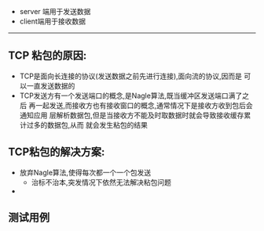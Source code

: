 
*   server 端用于发送数据
*   client端用于接收数据

---

TCP 粘包的原因:
---
* TCP是面向长连接的协议(发送数据之前先进行连接),面向流的协议,因而是
可以一直发送数据的
* TCP发送方有一个发送端口的概念,是Nagle算法,既当缓冲区发送端口满了之后
再一起发送,而接收方也有接收窗口的概念,通常情况下是接收方收到包后会通知应用
层解析数据包,但是当接收方不能及时取数据时就会导致接收缓存累计过多的数据包,从而
就会发生粘包的结果

TCP粘包的解决方案:
---
*   放弃Nagle算法,使得每次都一个一个包发送
    *   治标不治本,突发情况下依然无法解决粘包问题
*   


测试用例
---
    
